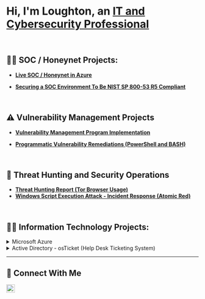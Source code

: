 <h1>Hi, I'm Loughton, an <a href="https://linkedin.com/in/loughtonbennett">IT and Cybersecurity Professional</a></h1><br>

## 👨‍💻 SOC / Honeynet Projects:</h2>

- **[Live SOC / Honeynet in Azure](https://github.com/Loughton03/Azure-SOC)**
 
- **[Securing a SOC Environment To Be NIST SP 800-53 R5 Compliant](https://github.com/Loughton03/Securing-SOC)**
<br>
 
## ⚠️ Vulnerability Management Projects
- **[Vulnerability Management Program Implementation](https://github.com/Loughton03/Vulnerability-Management-Program)**

- **[Programmatic Vulnerability Remediations (PowerShell and BASH)](https://github.com/Loughton03/Securing-SOC)**
<br>
 
## 🚨 Threat Hunting and Security Operations
- **[Threat Hunting Report (Tor Browser Usage)](https://github.com/Loughton03/Securing-SOC)**
- **[Windows Script Execution Attack - Incident Response (Atomic Red)](https://github.com/Loughton03/Securing-SOC)**
<br>  

<h2>👨‍💻 Information Technology Projects:</h2>

<details>
<summary>Microsoft Azure</summary><br>
 
  - [Inspecting Network Traffic Between Azure Virtual Machines](https://github.com/Loughton03/Inspecting-Network-Traffic)<br>
  - [Installing Active Directory in Azure](https://github.com/Loughton03/Installing-Active-Directory)<br>
  - [Configuring Active Directory in Azure](https://github.com/Loughton03/Configuring-Active-Directory)<br>
  - [Exploring DNS in Practice](https://github.com/Loughton03/Exploring-DNS)<br>
  - [Understanding File Permissions in an Active Directory Environment](https://github.com/Loughton03/File-Permissions-in-Active-Directory)<br>
</details>

<details>
<summary>Active Directory - osTicket (Help Desk Ticketing System)</summary><br>
 
  - [osTicket: Prerequisites and Installation](https://github.com/Loughton03/osticket-prereqs)
  - [osTicket: Post-Installation Configuration](https://github.com/Loughton03/post-install-config)
  - [osTicket: Ticket Lifecycle Examples](https://github.com/Loughton03/ticket-lifecycle)
</details> 

<hr/>

## 🤳 Connect With Me

[<img align="left" alt="___________ | LinkedIn" width="22px" src="https://cdn.jsdelivr.net/npm/simple-icons@v3/icons/linkedin.svg" />][linkedin]


[linkedin]: https://linkedin.com/in/loughtonbennett/

<!--
<img width="35" alt="image" src="https://github.com/user-attachments/assets/2f41c7cd-5ea8-4475-b451-a37161b6c3fb"> 
<img width="35" alt="image" src="https://github.com/user-attachments/assets/77649969-9910-4994-8b96-74a116cfb2a8">
-->

  







